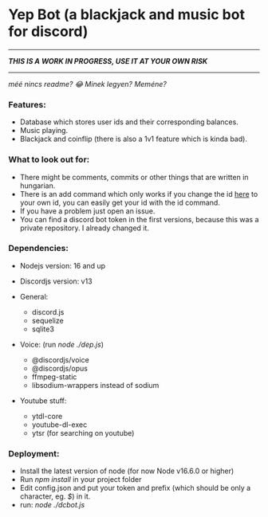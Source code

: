 # Yep Bot (a blackjack and music bot for discord)

---
**_THIS IS A WORK IN PROGRESS, USE IT AT YOUR OWN RISK_**

---
*méé nincs readme? 😂
Minek legyen?
Meméne?*

### Features:
- Database which stores user ids and their corresponding balances.
- Music playing.
- Blackjack and coinflip (there is also a 1v1 feature which is kinda bad).

### What to look out for:
- There might be comments, commits or other things that are written in hungarian.
- There is an add command which only works if you change the id [here](./dcbot.js#L309) to your own id, you can easily get your id with the id command.
- If you have a problem just open an issue.
- You can find a discord bot token in the first versions, because this was a private repository. I already changed it.

### Dependencies:
- Nodejs version: 16 and up
- Discordjs version: v13
- General:
    - discord.js
    - sequelize
    - sqlite3
- Voice: (run *node ./dep.js*)
    - @discordjs/voice
    - @discordjs/opus
    - ffmpeg-static
    - libsodium-wrappers instead of sodium

- Youtube stuff:
    - ytdl-core
    - youtube-dl-exec
    - ytsr (for searching on youtube)

### Deployment:
- Install the latest version of node (for now Node v16.6.0 or higher)
- Run *npm install* in your project folder
- Edit config.json and put your token and prefix (which should be only a character, eg. *$*) in it.
- run: *node ./dcbot.js*